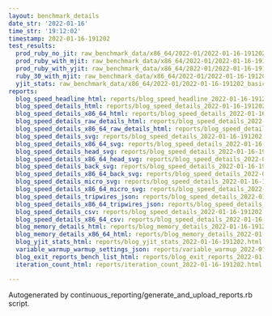 ```yaml
---
layout: benchmark_details
date_str: '2022-01-16'
time_str: '19:12:02'
timestamp: 2022-01-16-191202
test_results:
  prod_ruby_no_jit: raw_benchmark_data/x86_64/2022-01/2022-01-16-191202_basic_benchmark_prod_ruby_no_jit.json
  prod_ruby_with_mjit: raw_benchmark_data/x86_64/2022-01/2022-01-16-191202_basic_benchmark_prod_ruby_with_mjit.json
  prod_ruby_with_yjit: raw_benchmark_data/x86_64/2022-01/2022-01-16-191202_basic_benchmark_prod_ruby_with_yjit.json
  ruby_30_with_mjit: raw_benchmark_data/x86_64/2022-01/2022-01-16-191202_basic_benchmark_ruby_30_with_mjit.json
  yjit_stats: raw_benchmark_data/x86_64/2022-01/2022-01-16-191202_basic_benchmark_yjit_stats.json
reports:
  blog_speed_headline_html: reports/blog_speed_headline_2022-01-16-191202.html
  blog_speed_details_html: reports/blog_speed_details_2022-01-16-191202.html
  blog_speed_details_x86_64_html: reports/blog_speed_details_2022-01-16-191202.x86_64.html
  blog_speed_details_raw_details_html: reports/blog_speed_details_2022-01-16-191202.raw_details.html
  blog_speed_details_x86_64_raw_details_html: reports/blog_speed_details_2022-01-16-191202.x86_64.raw_details.html
  blog_speed_details_svg: reports/blog_speed_details_2022-01-16-191202.svg
  blog_speed_details_x86_64_svg: reports/blog_speed_details_2022-01-16-191202.x86_64.svg
  blog_speed_details_head_svg: reports/blog_speed_details_2022-01-16-191202.head.svg
  blog_speed_details_x86_64_head_svg: reports/blog_speed_details_2022-01-16-191202.x86_64.head.svg
  blog_speed_details_back_svg: reports/blog_speed_details_2022-01-16-191202.back.svg
  blog_speed_details_x86_64_back_svg: reports/blog_speed_details_2022-01-16-191202.x86_64.back.svg
  blog_speed_details_micro_svg: reports/blog_speed_details_2022-01-16-191202.micro.svg
  blog_speed_details_x86_64_micro_svg: reports/blog_speed_details_2022-01-16-191202.x86_64.micro.svg
  blog_speed_details_tripwires_json: reports/blog_speed_details_2022-01-16-191202.tripwires.json
  blog_speed_details_x86_64_tripwires_json: reports/blog_speed_details_2022-01-16-191202.x86_64.tripwires.json
  blog_speed_details_csv: reports/blog_speed_details_2022-01-16-191202.csv
  blog_speed_details_x86_64_csv: reports/blog_speed_details_2022-01-16-191202.x86_64.csv
  blog_memory_details_html: reports/blog_memory_details_2022-01-16-191202.html
  blog_memory_details_x86_64_html: reports/blog_memory_details_2022-01-16-191202.x86_64.html
  blog_yjit_stats_html: reports/blog_yjit_stats_2022-01-16-191202.html
  variable_warmup_warmup_settings_json: reports/variable_warmup_2022-01-16-191202.warmup_settings.json
  blog_exit_reports_bench_list_html: reports/blog_exit_reports_2022-01-16-191202.bench_list.html
  iteration_count_html: reports/iteration_count_2022-01-16-191202.html

---
```

Autogenerated by continuous_reporting/generate_and_upload_reports.rb script.
